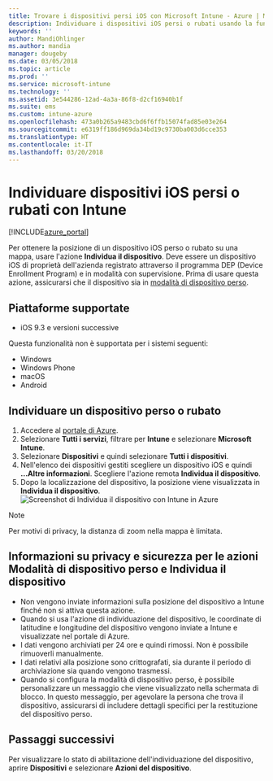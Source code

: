 ```yaml
---
title: Trovare i dispositivi persi iOS con Microsoft Intune - Azure | Microsoft Docs
description: Individuare i dispositivi iOS persi o rubati usando la funzionalità di individuazione del dispositivo in Microsoft Intune. Ottenere informazioni dettagliate sulla sicurezza e la privacy quando si usa l'azione di individuazione del dispositivo.
keywords: ''
author: MandiOhlinger
ms.author: mandia
manager: dougeby
ms.date: 03/05/2018
ms.topic: article
ms.prod: ''
ms.service: microsoft-intune
ms.technology: ''
ms.assetid: 3e544286-12ad-4a3a-86f8-d2cf16940b1f
ms.suite: ems
ms.custom: intune-azure
ms.openlocfilehash: 473a0b265a9483cbd6f6ffb15074fad85e03e264
ms.sourcegitcommit: e6319ff186d969da34bd19c9730ba003d6cce353
ms.translationtype: HT
ms.contentlocale: it-IT
ms.lasthandoff: 03/20/2018
---
```

# <a name="locate-lost-or-stolen-ios-devices-with-intune"></a>Individuare dispositivi iOS persi o rubati con Intune

[!INCLUDE[azure_portal](./includes/azure_portal.md)]

Per ottenere la posizione di un dispositivo iOS perso o rubato su una mappa, usare l'azione **Individua il dispositivo**. Deve essere un dispositivo iOS di proprietà dell'azienda registrato attraverso il programma DEP (Device Enrollment Program) e in modalità con supervisione. Prima di usare questa azione, assicurarsi che il dispositivo sia in [modalità di dispositivo perso](device-lost-mode.md).

## <a name="supported-platforms"></a>Piattaforme supportate

- iOS 9.3 e versioni successive

Questa funzionalità non è supportata per i sistemi seguenti: 
- Windows
- Windows Phone
- macOS
- Android

## <a name="locate-a-lost-or-stolen-device"></a>Individuare un dispositivo perso o rubato

1. Accedere al [portale di Azure](https://portal.azure.com).
2. Selezionare **Tutti i servizi**, filtrare per **Intune** e selezionare **Microsoft Intune**.
3. Selezionare **Dispositivi** e quindi selezionare **Tutti i dispositivi**.
4. Nell'elenco dei dispositivi gestiti scegliere un dispositivo iOS e quindi **...Altre informazioni**. Scegliere l'azione remota **Individua il dispositivo**.
5. Dopo la localizzazione del dispositivo, la posizione viene visualizzata in **Individua il dispositivo**.
    ![Screenshot di Individua il dispositivo con Intune in Azure](./media/locate-device.png)

>[!NOTE]
>Per motivi di privacy, la distanza di zoom nella mappa è limitata.

## <a name="security-and-privacy-information-for-lost-mode-and-locate-device-actions"></a>Informazioni su privacy e sicurezza per le azioni Modalità di dispositivo perso e Individua il dispositivo
- Non vengono inviate informazioni sulla posizione del dispositivo a Intune finché non si attiva questa azione.
- Quando si usa l'azione di individuazione del dispositivo, le coordinate di latitudine e longitudine del dispositivo vengono inviate a Intune e visualizzate nel portale di Azure.
- I dati vengono archiviati per 24 ore e quindi rimossi. Non è possibile rimuoverli manualmente.
- I dati relativi alla posizione sono crittografati, sia durante il periodo di archiviazione sia quando vengono trasmessi.
- Quando si configura la modalità di dispositivo perso, è possibile personalizzare un messaggio che viene visualizzato nella schermata di blocco. In questo messaggio, per agevolare la persona che trova il dispositivo, assicurarsi di includere dettagli specifici per la restituzione del dispositivo perso.

## <a name="next-steps"></a>Passaggi successivi

Per visualizzare lo stato di abilitazione dell'individuazione del dispositivo, aprire **Dispositivi** e selezionare **Azioni del dispositivo**.
